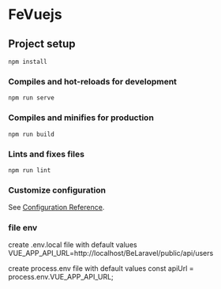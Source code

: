 # FeVuejs

## Project setup
```
npm install
```

### Compiles and hot-reloads for development
```
npm run serve
```

### Compiles and minifies for production
```
npm run build
```

### Lints and fixes files
```
npm run lint
```

### Customize configuration
See [Configuration Reference](https://cli.vuejs.org/config/).


### file env 
create .env.local file with default values VUE_APP_API_URL=http://localhost/BeLaravel/public/api/users

create process.env file with default values const apiUrl = process.env.VUE_APP_API_URL;
